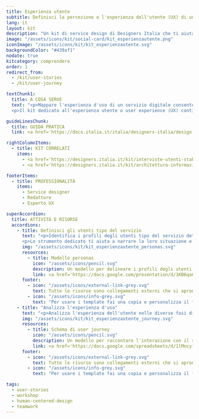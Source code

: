 ```yaml
---
title: Esperienza utente
subtitle: Definisci la percezione e l'esperienza dell'utente (UX) di un servizio digitale
lang: it
layout: kit
description: "Un kit di service design di Designers Italia che ti aiuta a definire l'esperienza d'uso di un servizio digitale"
image: "/assets/icons/kit/social-card/kit_esperienzautente.png"
iconImage: "/assets/icons/kit/kit_esperienzautente.svg"
backgroundColor: "#439af1"
nodate: true
kitcategory: comprendere
order: 1
redirect_from:
  - /kit/user-stories
  - /kit/user-journey

textChunk1:
  title: A COSA SERVE
  text: "<p>Mappare l'esperienza d'uso di un servizio digitale consente di vederlo attraverso gli occhi dell'utente: in questo modo è possibile riprogettare l'esperienza di fruizione in maniera più adeguata alle sue necessità. Allo stesso tempo, comprendere lo stato attuale di un servizio digitale è il punto di partenza fondamentale per poterlo migliorare.</p>
  <p>Il kit dedicato all'esperienza utente o user experience (UX) contiene gli strumenti necessari per aiutarti a mappare la UX di un servizio esistente (as is), ma puoi utilizzarlo anche per progettare la sua evoluzione (to be), mettendoti nei panni dell'utente attraverso strumenti quali i personas e gli user journey.</p>"

guideLinesChunk:
  title: GUIDA PRATICA
  link: <a href='https://docs.italia.it/italia/designers-italia/design-linee-guida-docs/it/stabile/doc/service-design.html' target="_blank">Service design</a>

rightColumnItems:
  - title: KIT CORRELATI
    items:
      - <a href='https://designers.italia.it/kit/interviste-utenti-stakeholder/'>Interviste utenti e stakeholder</a>
      - <a href='https://designers.italia.it/kit/architettura-informazione/'>Architettura dell'informazione</a>

footerItems:
  - title: PROFESSIONALITÀ
    items:
      - Service designer
      - Redattore
      - Esperto UX

superAccordion:
  title: ATTIVITÀ E RISORSE
  accordions:
    - title: Definisci gli utenti tipo del servizio
      text: "<p>Identifica i profili degli utenti tipo del servizio dettagliando le loro caratteristiche rispetto all'uso del servizio e dei canali digitali, facendo emergere le loro esigenze e difficoltà rispetto all'esperienza attuale. </p>
      <p>Lo strumento dedicato ti aiuta a narrare la loro situazione e il motivo che li spinge ad approcciarsi al servizio, descrivendoli in termini di comportamenti e preferenze rispetto alla fruizione del servizio e dei suoi touchpoint digitali.</p>"
      img: "/assets/icons/kit/kit_esperienzautente_personas.svg"
      resources:
        - title: Modello personas
          icon: "/assets/icons/pencil.svg"
          description: Un modello per delineare i profili degli utenti tipo
          link: <a href='https://docs.google.com/presentation/d/1KB6qaOKfxM0eYS-yYGIKapPshlwI4wKcsr6vprTJ3i4/edit?usp=sharing' target="_blank" aria-label="Vai alla risorsa (link esterno)" >Vai alla risorsa</a>
      footer:
        - icon: "/assets/icons/external-link-grey.svg"
          text: Tutte le risorse sono collegamenti esterni che si aprono in una nuova finestra.
        - icon: "/assets/icons/info-grey.svg"
          text: "Per usare i template fai una copia e personalizza il file: trovi le istruzioni nella prima pagina della risorsa."
    - title: "Analizza l'esperienza d'uso"
      text: "<p>Analizza l'esperienza dell'utente nelle diverse fasi di fruizione del servizio e le modalità d’interazione. Dettaglia le attività che l'utente svolge, gli attori coinvolti, i canali e touchpoint attraverso cui interagisce con il servizio digitale.</p>"
      img: "/assets/icons/kit/kit_esperienzautente_journey.svg"
      resources:
        - title: Schema di user journey
          icon: "/assets/icons/pencil.svg"
          description: Un modello per raccontare l'interazione con il servizio digitale
          link: <a href='https://docs.google.com/spreadsheets/d/1lMncyfqxV-sIdfGcEyyFk16lIRCbNKD0tlcLVA2rl-M/edit?usp=sharing' target="_blank" aria-label="Vai alla risorsa (link esterno)" >Vai alla risorsa</a>
      footer:
        - icon: "/assets/icons/external-link-grey.svg"
          text: Tutte le risorse sono collegamenti esterni che si aprono in una nuova finestra.
        - icon: "/assets/icons/info-grey.svg"
          text: "Per usare i template fai una copia e personalizza il file: trovi le istruzioni nella prima pagina della risorsa."

tags:
  - user-stories
  - workshop
  - human-centered-design
  - teamwork
---
```

